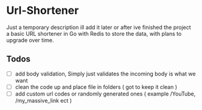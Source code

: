 # Url-Shortener
Just a temporary description ill add it later or after ive finished the project  
a basic URL shortener in Go with Redis to store the data, with plans to upgrade over time.



## Todos
- [ ] add body validation, Simply just validates the incoming body is what we want
- [ ] clean the code up and place file in folders ( got to keep it clean )
- [ ] add custom url codes or randomly generated ones ( example /YouTube, /my_massive_link ect )